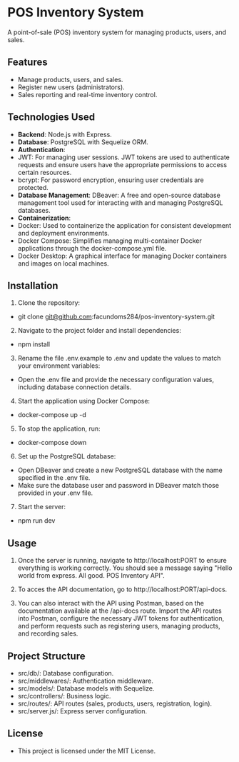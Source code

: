 # POS Inventory System

A point-of-sale (POS) inventory system for managing products, users, and sales.

## Features

- Manage products, users, and sales.
- Register new users (administrators).
- Sales reporting and real-time inventory control.

## Technologies Used

- **Backend**: Node.js with Express.
- **Database**: PostgreSQL with Sequelize ORM.
- **Authentication**:
- JWT: For managing user sessions. JWT tokens are used to authenticate requests and ensure users have the appropriate permissions to access certain resources.
- bcrypt: For password encryption, ensuring user credentials are protected.
- **Database Management**: DBeaver: A free and open-source database management tool used for interacting with and managing PostgreSQL databases.
- **Containerization**:
- Docker: Used to containerize the application for consistent development and deployment environments.
- Docker Compose: Simplifies managing multi-container Docker applications through the docker-compose.yml file.
- Docker Desktop: A graphical interface for managing Docker containers and images on local machines.

## Installation

1. Clone the repository:

- git clone git@github.com:facundoms284/pos-inventory-system.git

2. Navigate to the project folder and install dependencies:

- npm install

3. Rename the file .env.example to .env and update the values to match your environment variables:

- Open the .env file and provide the necessary configuration values, including database connection details.

4. Start the application using Docker Compose:

- docker-compose up -d

5. To stop the application, run:

- docker-compose down

6. Set up the PostgreSQL database:

- Open DBeaver and create a new PostgreSQL database with the name specified in the .env file.
- Make sure the database user and password in DBeaver match those provided in your .env file.

7. Start the server:

- npm run dev

## Usage

1. Once the server is running, navigate to http://localhost:PORT to ensure everything is working correctly. You should see a message saying "Hello world from express. All good. POS Inventory API".

2. To acces the API documentation, go to http://localhost:PORT/api-docs.

3. You can also interact with the API using Postman, based on the documentation available at the /api-docs route. Import the API routes into Postman, configure the necessary JWT tokens for authentication, and perform requests such as registering users, managing products, and recording sales.

## Project Structure

- src/db/: Database configuration.
- src/middlewares/: Authentication middleware.
- src/models/: Database models with Sequelize.
- src/controllers/: Business logic.
- src/routes/: API routes (sales, products, users, registration, login).
- src/server.js/: Express server configuration.

## License

- This project is licensed under the MIT License.
